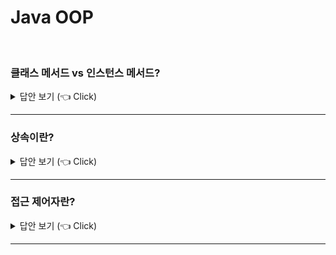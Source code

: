 # Java OOP
<br>


### 클래스 메서드 vs 인스턴스 메서드?

<details>
   <summary> 답안 보기 (👈 Click)</summary>
<br />
[참고: 자바의 정석] 
 
+ 변수에서 그랬던 것과 같이, 메서드 앞에 static이 붙어 있으면 클래스 메서드이고, <br> 
  붙어 있지 않으면 인스턴스 메서드입니다. <br> 
  클래스 메서드도 클래스 변수처럼, 객체를 생성하지 않고도 '클래스 이름. 메서드 이름(매개변수)'와 같은 식으로 호출이 가능합니다. <br> 
  반면, 인스턴스 메서드는 반드시 객체를 생성해야만 호출할 수 있습니다. <br> 
  
  그렇다면 클래스를 정의할 때, 어느 경우에 static을 사용해서 클래스 메서드로 정의해야 하는 것일까요? <br> 
  클래스는 '데이터(변수)와 데이터에 관련된 메서드의 집합'이므로, 같은 클래스 내에 있는 메서드와 멤버 변수는 아주 밀접한 관계가 있습니다. <br> 
  
  인스턴스 메서드는 인스턴스 변수와 관련된 작업을 하는, 즉 메서드의 작업을 수행하는데 인스턴스 변수를 필요로 하는 메서드입니다. <br> 
  그런데 인스턴스 변수는 인스턴스(객체)를 생성해야만 만들어지므로, 인스턴스 메서드 역시 인스턴스를 생성해야만 호출될 수 있는 것입니다. <br> 
  
  반면에, 메서드 중에서 인스턴스와 관계없는(인스턴스 변수나 인스턴스 메서드를 사용하지 않는)메서드를 클래스 메서드(static 메서드)로 정의합니다. <br> 
  물론 인스턴스 변수를 사용하지 않는다고 해서 반드시 클래스 메서드로 정의해야 하는 것은 아니지만, 특별한 이유가 없는 한 그렇게 하는 것이 일반적입니다. <br> 
  
</details>

-----------------------

### 상속이란?

<details>
   <summary> 답안 보기 (👈 Click)</summary>
<br />
[참고: 자바의 정석] 
 
+ 상속이란, 기존의 클래스를 재사용하여 새로운 클래스를 작성하는 것입니다. <br> 
  상속을 통해서 클래스를 작성하면 보다 적은 양의 코드로 새로운 클래스를 작성할 수 있고, <br> 
  코드를 공통적으로 관리할 수 있기 때문에, 코드의 추가 및 변경이 매우 용이합니다. <br> 
   
  이러한 특징은 코드의 재사용성을 높이고 코드의 중복을 제거하여 프로그램의 생산성과 유지보수에 크게 기여합니다. <br> 
  자바에서 상속을 구현하는 방법은 아주 간단합니다. <br> 
  새로 작성하고자 하는 클래스의 이름 뒤에 상속 받고자 하는 클래스의 이름을 키워드 'extends'와 함께 써주기만 하면 됩니다. <br> 
  
  예를 들어, 새로 작성하려는 클래스의 이름이 Child이고 상속 받고자 하는 기존 클래스의 이름이 Parent라면 다음과 같이 하면 됩니다. <br> 
   
  ```
  class Child extends Parent{
        // ...
  }
  ```
   
  이 두 클래스는 서로 상속 관계에 있다고 하며, 상속해주는 클래스를 '조상 클래스'라 하고, <br>
  상속 받는 클래스를 '자손 클래스'라고 합니다. <br> 
</details>

-----------------------


### 접근 제어자란?

<details>
   <summary> 답안 보기 (👈 Click)</summary>
<br />
[참고: 자바의 정석] 
 
+ 접근 제어자는 멤버 또는 클래스에 사용되어, 해당하는 멤버 또는 클래스를 외부에서 접근하지 못하도록 제한하는 역할을 합니다. <br> 
  접근 제어자가 default임을 알리기 위해 실제로 default를 붙이지는 않습니다. <br> 
  클래스나 멤버변수, 메서드, 생성자에 접근 제어자가 지정되어 있지 않다면, 접근 제어자가 default임을 뜻합니다. <br>
</details>

-----------------------

